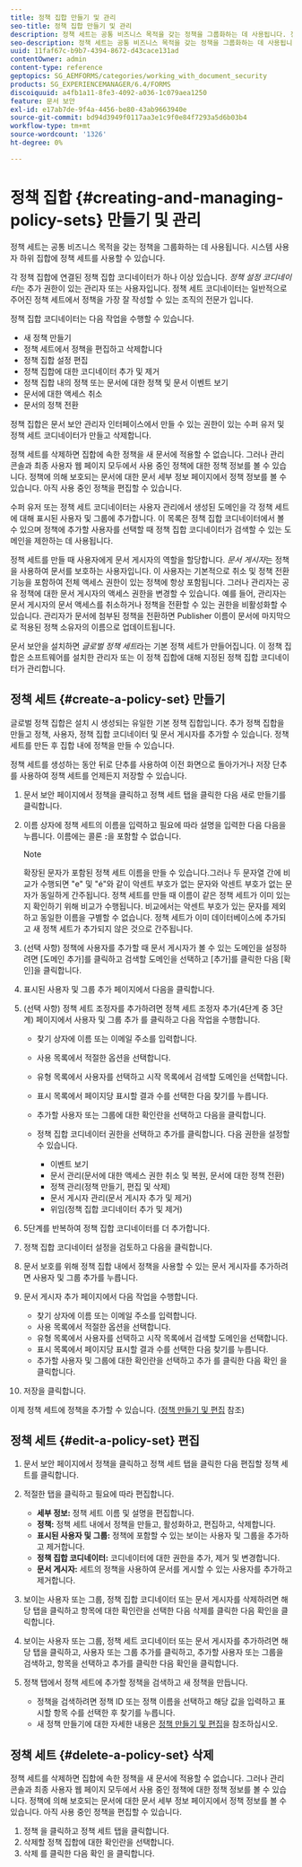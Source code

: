 ```yaml
---
title: 정책 집합 만들기 및 관리
seo-title: 정책 집합 만들기 및 관리
description: 정책 세트는 공통 비즈니스 목적을 갖는 정책을 그룹화하는 데 사용됩니다. 정책 세트에서 정책을 만들고 편집하고 삭제할 수 있습니다.
seo-description: 정책 세트는 공통 비즈니스 목적을 갖는 정책을 그룹화하는 데 사용됩니다. 정책 세트에서 정책을 만들고 편집하고 삭제할 수 있습니다.
uuid: 11faf67c-b9b7-4394-8672-d43cace131ad
contentOwner: admin
content-type: reference
geptopics: SG_AEMFORMS/categories/working_with_document_security
products: SG_EXPERIENCEMANAGER/6.4/FORMS
discoiquuid: a4fb1a11-8fe3-4092-a036-1c079aea1250
feature: 문서 보안
exl-id: e17ab7de-9f4a-4456-be80-43ab9663940e
source-git-commit: bd94d3949f0117aa3e1c9f0e84f7293a5d6b03b4
workflow-type: tm+mt
source-wordcount: '1326'
ht-degree: 0%

---
```


# 정책 집합 {#creating-and-managing-policy-sets} 만들기 및 관리

정책 세트는 공통 비즈니스 목적을 갖는 정책을 그룹화하는 데 사용됩니다. 시스템 사용자 하위 집합에 정책 세트를 사용할 수 있습니다.

각 정책 집합에 연결된 정책 집합 코디네이터가 하나 이상 있습니다. *정책 설정 코디네이터*&#x200B;는 추가 권한이 있는 관리자 또는 사용자입니다. 정책 세트 코디네이터는 일반적으로 주어진 정책 세트에서 정책을 가장 잘 작성할 수 있는 조직의 전문가 입니다.

정책 집합 코디네이터는 다음 작업을 수행할 수 있습니다.

* 새 정책 만들기
* 정책 세트에서 정책을 편집하고 삭제합니다
* 정책 집합 설정 편집
* 정책 집합에 대한 코디네이터 추가 및 제거
* 정책 집합 내의 정책 또는 문서에 대한 정책 및 문서 이벤트 보기
* 문서에 대한 액세스 취소
* 문서의 정책 전환

정책 집합은 문서 보안 관리자 인터페이스에서 만들 수 있는 권한이 있는 수퍼 유저 및 정책 세트 코디네이터가 만들고 삭제합니다.

정책 세트를 삭제하면 집합에 속한 정책을 새 문서에 적용할 수 없습니다. 그러나 관리 콘솔과 최종 사용자 웹 페이지 모두에서 사용 중인 정책에 대한 정책 정보를 볼 수 있습니다. 정책에 의해 보호되는 문서에 대한 문서 세부 정보 페이지에서 정책 정보를 볼 수 있습니다. 아직 사용 중인 정책을 편집할 수 있습니다.

수퍼 유저 또는 정책 세트 코디네이터는 사용자 관리에서 생성된 도메인을 각 정책 세트에 대해 표시된 사용자 및 그룹에 추가합니다. 이 목록은 정책 집합 코디네이터에서 볼 수 있으며 정책에 추가할 사용자를 선택할 때 정책 집합 코디네이터가 검색할 수 있는 도메인을 제한하는 데 사용됩니다.

정책 세트를 만들 때 사용자에게 문서 게시자의 역할을 할당합니다. *문서 게시자*&#x200B;는 정책을 사용하여 문서를 보호하는 사용자입니다. 이 사용자는 기본적으로 취소 및 정책 전환 기능을 포함하여 전체 액세스 권한이 있는 정책에 항상 포함됩니다. 그러나 관리자는 공유 정책에 대한 문서 게시자의 액세스 권한을 변경할 수 있습니다. 예를 들어, 관리자는 문서 게시자의 문서 액세스를 취소하거나 정책을 전환할 수 있는 권한을 비활성화할 수 있습니다. 관리자가 문서에 첨부된 정책을 전환하면 Publisher 이름이 문서에 마지막으로 적용된 정책 소유자의 이름으로 업데이트됩니다.

문서 보안을 설치하면 *글로벌 정책 세트*&#x200B;라는 기본 정책 세트가 만들어집니다. 이 정책 집합은 소프트웨어를 설치한 관리자 또는 이 정책 집합에 대해 지정된 정책 집합 코디네이터가 관리합니다.

## 정책 세트 {#create-a-policy-set} 만들기

글로벌 정책 집합은 설치 시 생성되는 유일한 기본 정책 집합입니다. 추가 정책 집합을 만들고 정책, 사용자, 정책 집합 코디네이터 및 문서 게시자를 추가할 수 있습니다. 정책 세트를 만든 후 집합 내에 정책을 만들 수 있습니다.

정책 세트를 생성하는 동안 뒤로 단추를 사용하여 이전 화면으로 돌아가거나 저장 단추를 사용하여 정책 세트를 언제든지 저장할 수 있습니다.

1. 문서 보안 페이지에서 정책을 클릭하고 정책 세트 탭을 클릭한 다음 새로 만들기를 클릭합니다.
1. 이름 상자에 정책 세트의 이름을 입력하고 필요에 따라 설명을 입력한 다음 다음을 누릅니다. 이름에는 콜론 **:**&#x200B;을 포함할 수 없습니다.

   >[!NOTE]
   >
   >확장된 문자가 포함된 정책 세트 이름을 만들 수 있습니다.그러나 두 문자열 간에 비교가 수행되면 &quot;e&quot; 및 &quot;é&quot;와 같이 악센트 부호가 없는 문자와 악센트 부호가 없는 문자가 동일하게 간주됩니다. 정책 세트를 만들 때 이름이 같은 정책 세트가 이미 있는지 확인하기 위해 비교가 수행됩니다. 비교에서는 악센트 부호가 있는 문자를 제외하고 동일한 이름을 구별할 수 없습니다. 정책 세트가 이미 데이터베이스에 추가되고 새 정책 세트가 추가되지 않은 것으로 간주됩니다.

1. (선택 사항) 정책에 사용자를 추가할 때 문서 게시자가 볼 수 있는 도메인을 설정하려면 [도메인 추가]를 클릭하고 검색할 도메인을 선택하고 [추가]를 클릭한 다음 [확인]을 클릭합니다.
1. 표시된 사용자 및 그룹 추가 페이지에서 다음을 클릭합니다.
1. (선택 사항) 정책 세트 조정자를 추가하려면 정책 세트 조정자 추가(4단계 중 3단계) 페이지에서 사용자 및 그룹 추가 를 클릭하고 다음 작업을 수행합니다.

   * 찾기 상자에 이름 또는 이메일 주소를 입력합니다.
   * 사용 목록에서 적절한 옵션을 선택합니다.
   * 유형 목록에서 사용자를 선택하고 시작 목록에서 검색할 도메인을 선택합니다.
   * 표시 목록에서 페이지당 표시할 결과 수를 선택한 다음 찾기를 누릅니다.
   * 추가할 사용자 또는 그룹에 대한 확인란을 선택하고 다음을 클릭합니다.
   * 정책 집합 코디네이터 권한을 선택하고 추가를 클릭합니다. 다음 권한을 설정할 수 있습니다.

      * 이벤트 보기
      * 문서 관리(문서에 대한 액세스 권한 취소 및 복원, 문서에 대한 정책 전환)
      * 정책 관리(정책 만들기, 편집 및 삭제)
      * 문서 게시자 관리(문서 게시자 추가 및 제거)
      * 위임(정책 집합 코디네이터 추가 및 제거)

1. 5단계를 반복하여 정책 집합 코디네이터를 더 추가합니다.
1. 정책 집합 코디네이터 설정을 검토하고 다음을 클릭합니다.
1. 문서 보호를 위해 정책 집합 내에서 정책을 사용할 수 있는 문서 게시자를 추가하려면 사용자 및 그룹 추가를 누릅니다.
1. 문서 게시자 추가 페이지에서 다음 작업을 수행합니다.

   * 찾기 상자에 이름 또는 이메일 주소를 입력합니다.
   * 사용 목록에서 적절한 옵션을 선택합니다.
   * 유형 목록에서 사용자를 선택하고 시작 목록에서 검색할 도메인을 선택합니다.
   * 표시 목록에서 페이지당 표시할 결과 수를 선택한 다음 찾기를 누릅니다.
   * 추가할 사용자 및 그룹에 대한 확인란을 선택하고 추가 를 클릭한 다음 확인 을 클릭합니다.

1. 저장을 클릭합니다.

이제 정책 세트에 정책을 추가할 수 있습니다. ([정책 만들기 및 편집](/help/forms/using/admin-help/creating-policies.md#creating-and-editing-policies) 참조)

## 정책 세트 {#edit-a-policy-set} 편집

1. 문서 보안 페이지에서 정책을 클릭하고 정책 세트 탭을 클릭한 다음 편집할 정책 세트를 클릭합니다.
1. 적절한 탭을 클릭하고 필요에 따라 편집합니다.

   * **세부 정보:** 정책 세트 이름 및 설명을 편집합니다.
   * **정책:**  정책 세트 내에서 정책을 만들고, 활성화하고, 편집하고, 삭제합니다.
   * **표시된 사용자 및 그룹:** 정책에 포함할 수 있는 보이는 사용자 및 그룹을 추가하고 제거합니다.
   * **정책 집합 코디네이터:** 코디네이터에 대한 권한을 추가, 제거 및 변경합니다.
   * **문서 게시자:**  세트의 정책을 사용하여 문서를 게시할 수 있는 사용자를 추가하고 제거합니다.

1. 보이는 사용자 또는 그룹, 정책 집합 코디네이터 또는 문서 게시자를 삭제하려면 해당 탭을 클릭하고 항목에 대한 확인란을 선택한 다음 삭제를 클릭한 다음 확인을 클릭합니다.
1. 보이는 사용자 또는 그룹, 정책 세트 코디네이터 또는 문서 게시자를 추가하려면 해당 탭을 클릭하고, 사용자 또는 그룹 추가를 클릭하고, 추가할 사용자 또는 그룹을 검색하고, 항목을 선택하고 추가를 클릭한 다음 확인을 클릭합니다.
1. 정책 탭에서 정책 세트에 추가할 정책을 검색하고 새 정책을 만듭니다.

   * 정책을 검색하려면 정책 ID 또는 정책 이름을 선택하고 해당 값을 입력하고 표시할 항목 수를 선택한 후 찾기를 누릅니다.
   * 새 정책 만들기에 대한 자세한 내용은 [정책 만들기 및 편집](/help/forms/using/admin-help/creating-policies.md#creating-and-editing-policies)을 참조하십시오.

## 정책 세트 {#delete-a-policy-set} 삭제

정책 세트를 삭제하면 집합에 속한 정책을 새 문서에 적용할 수 없습니다. 그러나 관리 콘솔과 최종 사용자 웹 페이지 모두에서 사용 중인 정책에 대한 정책 정보를 볼 수 있습니다. 정책에 의해 보호되는 문서에 대한 문서 세부 정보 페이지에서 정책 정보를 볼 수 있습니다. 아직 사용 중인 정책을 편집할 수 있습니다.

1. 정책 을 클릭하고 정책 세트 탭을 클릭합니다.
1. 삭제할 정책 집합에 대한 확인란을 선택합니다.
1. 삭제 를 클릭한 다음 확인 을 클릭합니다.
